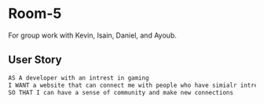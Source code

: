 # Room-5
For group work with Kevin, Isain, Daniel, and Ayoub.


## User Story
``` md
AS A developer with an intrest in gaming
I WANT a website that can connect me with people who have simialr intrests
SO THAT I can have a sense of community and make new connections
```
